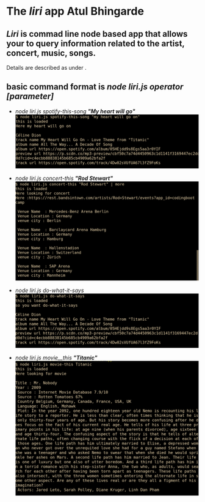 
# The **_liri_** app Atul Bhingarde

## **_Liri_** is commad line node based app that allows your to query information related to the artist, concert, music, songs.

Details are described as under . 

## basic command format is **_node liri.js operator \[parameter\]_**

* _node liri.js spotify-this-song_ **_"My heart will go"_** ![Alt text](/screen_shots/spotify-this-song.png?raw=true "spotify-this-song")

* _node liri.js concert-this_ **_"Rod Stewart"_** ![Alt text](/screen_shots/concert-this.bmp?raw=true "concert-this")

* _node liri.js do-what-it-says_ ![Alt text](/screen_shots/do-what-it-says.png?raw=true "do-what-it-says")

* _node liri.js movie__this_ **_"Titanic"_** ![Alt text](/screen_shots/movie-this.png?raw=true "movie-this")
